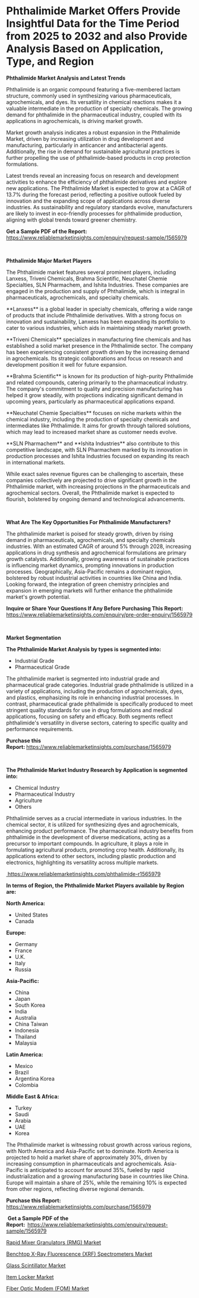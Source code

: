 <p><h1>Phthalimide Market Offers Provide Insightful Data for the Time Period from 2025 to 2032 and also Provide Analysis Based on Application, Type, and Region</h1></p><p><strong>Phthalimide Market Analysis and Latest Trends</strong></p>
<p><p>Phthalimide is an organic compound featuring a five-membered lactam structure, commonly used in synthesizing various pharmaceuticals, agrochemicals, and dyes. Its versatility in chemical reactions makes it a valuable intermediate in the production of specialty chemicals. The growing demand for phthalimide in the pharmaceutical industry, coupled with its applications in agrochemicals, is driving market growth.</p><p>Market growth analysis indicates a robust expansion in the Phthalimide Market, driven by increasing utilization in drug development and manufacturing, particularly in anticancer and antibacterial agents. Additionally, the rise in demand for sustainable agricultural practices is further propelling the use of phthalimide-based products in crop protection formulations.</p><p>Latest trends reveal an increasing focus on research and development activities to enhance the efficiency of phthalimide derivatives and explore new applications. The Phthalimide Market is expected to grow at a CAGR of 13.7% during the forecast period, reflecting a positive outlook fueled by innovation and the expanding scope of applications across diverse industries. As sustainability and regulatory standards evolve, manufacturers are likely to invest in eco-friendly processes for phthalimide production, aligning with global trends toward greener chemistry.</p></p>
<p><strong>Get a Sample PDF of the Report:&nbsp;</strong> <a href="https://www.reliablemarketinsights.com/enquiry/request-sample/1565979?utm_campaign=3520&utm_medium=2&utm_source=Github&utm_content=ia&utm_term=31032025&utm_id=phthalimide">https://www.reliablemarketinsights.com/enquiry/request-sample/1565979</a></p>
<p>&nbsp;</p>
<p><strong>Phthalimide Major Market Players</strong></p>
<p><p>The Phthalimide market features several prominent players, including Lanxess, Triveni Chemicals, Brahma Scientific, Neuchatel Chemie Specialties, SLN Pharmachem, and Ishita Industries. These companies are engaged in the production and supply of Phthalimide, which is integral in pharmaceuticals, agrochemicals, and specialty chemicals.</p><p>**Lanxess** is a global leader in specialty chemicals, offering a wide range of products that include Phthalimide derivatives. With a strong focus on innovation and sustainability, Lanxess has been expanding its portfolio to cater to various industries, which aids in maintaining steady market growth.</p><p>**Triveni Chemicals** specializes in manufacturing fine chemicals and has established a solid market presence in the Phthalimide sector. The company has been experiencing consistent growth driven by the increasing demand in agrochemicals. Its strategic collaborations and focus on research and development position it well for future expansion.</p><p>**Brahma Scientific** is known for its production of high-purity Phthalimide and related compounds, catering primarily to the pharmaceutical industry. The company's commitment to quality and precision manufacturing has helped it grow steadily, with projections indicating significant demand in upcoming years, particularly as pharmaceutical applications expand.</p><p>**Neuchatel Chemie Specialties** focuses on niche markets within the chemical industry, including the production of specialty chemicals and intermediates like Phthalimide. It aims for growth through tailored solutions, which may lead to increased market share as customer needs evolve.</p><p>**SLN Pharmachem** and **Ishita Industries** also contribute to this competitive landscape, with SLN Pharmachem marked by its innovation in production processes and Ishita Industries focused on expanding its reach in international markets.</p><p>While exact sales revenue figures can be challenging to ascertain, these companies collectively are projected to drive significant growth in the Phthalimide market, with increasing projections in the pharmaceuticals and agrochemical sectors. Overall, the Phthalimide market is expected to flourish, bolstered by ongoing demand and technological advancements.</p></p>
<p>&nbsp;</p>
<p><strong>What Are The Key Opportunities For Phthalimide Manufacturers?</strong></p>
<p><p>The phthalimide market is poised for steady growth, driven by rising demand in pharmaceuticals, agrochemicals, and specialty chemicals industries. With an estimated CAGR of around 5% through 2028, increasing applications in drug synthesis and agrochemical formulations are primary growth catalysts. Additionally, growing awareness of sustainable practices is influencing market dynamics, prompting innovations in production processes. Geographically, Asia-Pacific remains a dominant region, bolstered by robust industrial activities in countries like China and India. Looking forward, the integration of green chemistry principles and expansion in emerging markets will further enhance the phthalimide market's growth potential.</p></p>
<p><strong>Inquire or Share Your Questions If Any Before Purchasing This Report:</strong> <a href="https://www.reliablemarketinsights.com/enquiry/pre-order-enquiry/1565979?utm_campaign=3520&utm_medium=2&utm_source=Github&utm_content=ia&utm_term=31032025&utm_id=phthalimide">https://www.reliablemarketinsights.com/enquiry/pre-order-enquiry/1565979</a></p>
<p>&nbsp;</p>
<p><strong>Market Segmentation</strong></p>
<p><strong>The Phthalimide Market Analysis by types is segmented into:</strong></p>
<p><ul><li>Industrial Grade</li><li>Pharmaceutical Grade</li></ul></p>
<p><p>The phthalimide market is segmented into industrial grade and pharmaceutical grade categories. Industrial grade phthalimide is utilized in a variety of applications, including the production of agrochemicals, dyes, and plastics, emphasizing its role in enhancing industrial processes. In contrast, pharmaceutical grade phthalimide is specifically produced to meet stringent quality standards for use in drug formulations and medical applications, focusing on safety and efficacy. Both segments reflect phthalimide's versatility in diverse sectors, catering to specific quality and performance requirements.</p></p>
<p><strong>Purchase this Report:&nbsp;</strong><a href="https://www.reliablemarketinsights.com/purchase/1565979?utm_campaign=3520&utm_medium=2&utm_source=Github&utm_content=ia&utm_term=31032025&utm_id=phthalimide">https://www.reliablemarketinsights.com/purchase/1565979</a></p>
<p>&nbsp;</p>
<p><strong>The Phthalimide Market Industry Research by Application is segmented into:</strong></p>
<p><ul><li>Chemical Industry</li><li>Pharmaceutical Industry</li><li>Agriculture</li><li>Others</li></ul></p>
<p><p>Phthalimide serves as a crucial intermediate in various industries. In the chemical sector, it is utilized for synthesizing dyes and agrochemicals, enhancing product performance. The pharmaceutical industry benefits from phthalimide in the development of diverse medications, acting as a precursor to important compounds. In agriculture, it plays a role in formulating agricultural products, promoting crop health. Additionally, its applications extend to other sectors, including plastic production and electronics, highlighting its versatility across multiple markets.</p></p>
<p><a href="https://www.reliablemarketinsights.com/phthalimide-r1565979?utm_campaign=3520&utm_medium=2&utm_source=Github&utm_content=ia&utm_term=31032025&utm_id=phthalimide">&nbsp;https://www.reliablemarketinsights.com/phthalimide-r1565979</a></p>
<p><strong>In terms of Region, the Phthalimide Market Players available by Region are:</strong></p>
<p>
    <p> <strong> North America: </strong>
        <ul>
            <li>United States</li>
            <li>Canada</li>
        </ul>
        </p> 
    <p> <strong> Europe: </strong>
        <ul>
            <li>Germany</li>
            <li>France</li>
            <li>U.K.</li>
            <li>Italy</li>
            <li>Russia</li>
        </ul>
        </p> 
    <p> <strong> Asia-Pacific: </strong>
        <ul>
            <li>China</li>
            <li>Japan</li>
            <li>South Korea</li>
            <li>India</li>
            <li>Australia</li>
            <li>China Taiwan</li>
            <li>Indonesia</li>
            <li>Thailand</li>
            <li>Malaysia</li>
        </ul>
        </p> 
    <p> <strong> Latin America: </strong>
        <ul>
            <li>Mexico</li>
            <li>Brazil</li>
            <li>Argentina Korea</li>
            <li>Colombia</li>
        </ul>
        </p> 
    <p> <strong> Middle East & Africa: </strong>
        <ul>
            <li>Turkey</li>
            <li>Saudi</li>
            <li>Arabia</li>
            <li>UAE</li>
            <li>Korea</li>
        </ul>
    </p>
    </p>
<p><p>The Phthalimide market is witnessing robust growth across various regions, with North America and Asia-Pacific set to dominate. North America is projected to hold a market share of approximately 30%, driven by increasing consumption in pharmaceuticals and agrochemicals. Asia-Pacific is anticipated to account for around 35%, fueled by rapid industrialization and a growing manufacturing base in countries like China. Europe will maintain a share of 25%, while the remaining 10% is expected from other regions, reflecting diverse regional demands.</p></p>
<p><strong>Purchase this Report: </strong><a href="https://www.reliablemarketinsights.com/purchase/1565979?utm_campaign=3520&utm_medium=2&utm_source=Github&utm_content=ia&utm_term=31032025&utm_id=phthalimide">https://www.reliablemarketinsights.com/purchase/1565979</a></p>
<p>&nbsp;<strong>Get a Sample PDF of the Report:&nbsp;&nbsp;</strong><a href="https://www.reliablemarketinsights.com/enquiry/request-sample/1565979?utm_campaign=3520&utm_medium=2&utm_source=Github&utm_content=ia&utm_term=31032025&utm_id=phthalimide">https://www.reliablemarketinsights.com/enquiry/request-sample/1565979</a></p>
<p><strong></strong></p>
<p><p><a href="https://www.linkedin.com/pulse/rapid-mixer-granulators-rmg-market-from-20252032-in-depth-quantitative-wi2rf?utm_campaign=3520&utm_medium=2&utm_source=Github&utm_content=ia&utm_term=31032025&utm_id=phthalimide">Rapid Mixer Granulators (RMG) Market</a></p><p><a href="https://www.linkedin.com/pulse/determining-benchtop-x-ray-fluorescence-xrf-spectrometersmarket-24ykf?utm_campaign=3520&utm_medium=2&utm_source=Github&utm_content=ia&utm_term=31032025&utm_id=phthalimide">Benchtop X-Ray Fluorescence (XRF) Spectrometers Market</a></p><p><a href="https://github.com/iyachikareva/Market-Research-Report-List-1/blob/main/glass-scintillator-market.md?utm_campaign=3520&utm_medium=2&utm_source=Github&utm_content=ia&utm_term=31032025&utm_id=phthalimide">Glass Scintillator Market</a></p><p><a href="https://www.linkedin.com/pulse/item-locker-market-insights-encompass-historical-trends-future-unpmf?utm_campaign=3520&utm_medium=2&utm_source=Github&utm_content=ia&utm_term=31032025&utm_id=phthalimide">Item Locker Market</a></p><p><a href="https://www.linkedin.com/pulse/fiber-optic-modem-fom-market-growth-forecast-global-3vjgf?utm_campaign=3520&utm_medium=2&utm_source=Github&utm_content=ia&utm_term=31032025&utm_id=phthalimide">Fiber Optic Modem (FOM) Market</a></p></p>